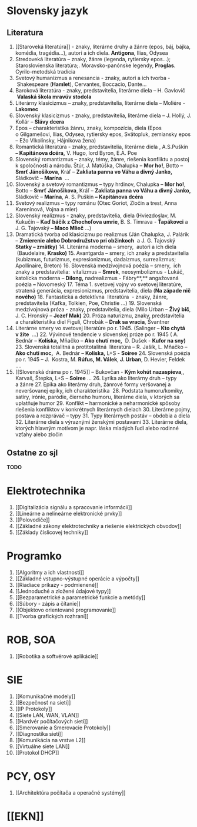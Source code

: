 # Slovensky jazyk
## Literatura
1. [[Staroveká literatúra]] - znaky, literárne druhy a žánre (epos, báj, bájka, komédia, tragédia...), autori a ich diela. **Antigona**, Ilias, Odysea
2. Stredoveká literatúra – znaky, žánre (legenda, rytiersky epos...); Staroslovienska literatúra;. Moravsko-panónske legendy, **Proglas**. Cyrilo-metodská tradícia
3. Svetový humanizmus a renesancia - znaky, autori a ich tvorba -  Shakespeare (**Hamlet**), Cervantes, Boccacio, Dante...
4. Baroková literatúra - znaky, predstavitelia, literárne diela – H. Gavlovič  **Valaská škola mravúv stodola**
5. Literárny klasicizmus – znaky, predstavitelia, literárne diela – Moliére - **Lakomec**
6. Slovenský klasicizmus - znaky, predstavitelia, literárne diela – J. Hollý, J. Kollár – **Slávy dcera**
7. Epos – charakteristika žánru, znaky, kompozícia, diela (Epos o Gilgamešovi, Ilias, Odysea, rytiersky epos, Svätopluk, zemiansky epos – Ežo Vlkolínsky, Hájnikova žena)
8. Romantická literatúra - znaky, predstavitelia, literárne diela , A.S.Puškin **– Kapitánova dcéra,** V. Hugo, lord Byron, E.A. Poe
9. Slovenský romantizmus – znaky, témy, žánre, riešenia konfliktu a postoj k spoločnosti a národu. Štúr, J. Matúška, Chalupka – **Mor ho!**, Botto – **Smrť Jánošikova**, Kráľ – **Zakliata panna vo Váhu a divný Janko,** Sládkovič – **Marína**  ...
10. Slovenský a svetový romantizmus – typy hrdinov, Chalupka – **Mor ho!**, Botto – **Smrť** **Jánošikova**, Kráľ – **Zakliata panna vo Váhu a divný Janko,** Sládkovič – **Marína**, A. S. Puškin **– Kapitánova dcéra**  
11. Svetový realizmus – typy románu (Otec Goriot, Zločin a trest, Anna Kareninová, Vojna a mier)
12. Slovenský realizmus - znaky, predstavitelia, diela (Hviezdoslav, M. Kukučín – **Kaď báčik z Chochoľova umrie**, B. S. Timrava - **Ťapákovci** a  J. G. Tajovský **– Maco Mlieč** ...)
13. Dramatická tvorba od klasicizmu po realizmus (Ján Chalupka, J. Palárik – **Zmierenie alebo Dobrodružstvo pri obžinkoch**  a J. G. Tajovský **Statky – zmätky)**
14. Literárna moderna – smery,  autori a ich diela  (Baudelaire, **Krasko)**
15. Avantgarda – smery, ich znaky a predstavitelia (kubizmus, futurizmus, expresionizmus, dadaizmus, surrealizmus; Apollinaire, Breton)
16. Slovenská medzivojnová poézia – smery,  ich znaky a predstavitelia:  vitalizmus – **Smrek**, neosymbolizmus - Lukáč, katolícka moderna – **Dilong,** nadrealizmus - Fábry**,** angažovaná poézia **–** Novomeský
17. Téma 1. svetovej vojny vo svetovej literatúre, stratená generácia, expresionizmus, predstavitelia, diela (**Na západe nič nového)**
18. Fantastická a detektívna  literatúra  - znaky, žánre, predstavitelia (Kafka, Tolkien, Poe, Christie ...)
19. Slovenská medzivojnová próza - znaky, predstavitelia, diela (Milo Urban – **Živý bič**, J. C. Hronský – **Jozef Mak)**
20. Próza naturizmu, znaky, predstavitelia a charakteristika diel Figuli, Chrobák – **Drak sa vracia**, Švantner
21. Literárne smery vo svetovej literatúre po r. 1945. (Salinger – **Kto chytá v žite**  ...)
22. Vývinové tendencie v slovenskej próze po r. 1945 ( A. Bednár – **Kolíska,** Mňačko – **Ako chutí moc,**  D. Dušek - **Kufor na sny)**
23. Slovenská totalitná a protitotalitná  literatúra – R. Jašík, L. Mňačko – **Ako chutí moc,**  A. Bednár – **Kolíska,** L+S - **Soiree**
24. Slovenská poézia po r. 1945 – J.  Kostra, M. **Rúfus, M. Válek**, **J. Urban**, D. Hevier, Feldek ....
25. [[Slovenská dráma po r. 1945]] – Bukovčan - **Kým kohút nazaspieva**,, Karvaš, Štepka, L+S – **Soiree** ...
26. Lyrika ako literárny druh – typy a žánre
27. Epika ako literárny druh, žánrové formy veršovanej a neveršovanej epiky, ich charakteristika 
28. Podstata humoru/komiky, satiry, irónie, paródie, čierneho humoru, literárne diela, v ktorých sa uplatňuje humor
29. Konflikt – harmonické a neharmonické spôsoby riešenia konfliktov v konkrétnych literárnych dielach
30. Literárne pojmy, postava a rozprávač – typy
31. Typy literárnych postáv – obdobia a diela
32. Literárne diela s výraznými ženskými postavami
33. Literárne diela, ktorých hlavným motívom je napr. láska mladých ľudí alebo rodinné vzťahy alebo zločin
## Ostatne zo sjl
**TODO**
# Elektrotechnika
1. [[Digitalizácia signálu a spracovanie informácií]]
2. [[Lineárne a nelineárne elektronické prvky]]
3. [[Polovodiče]]
4. [[Základné zákony elektrotechniky a riešenie elektrických obvodov]]
5. [[Základy číslicovej techniky]]
# Programko
1. [[Algoritmy a ich vlastnosti]]
2. [[Základné vstupno-výstupné operácie a výpočty]]
3. [[Riadiace príkazy - podmienené]]
4. [[Jednoduché a zložené údajové typy]]
5. [[Bezparametrické a parametrické funkcie a metódy]]
6. [[Súbory - zápis a čítanie]]
7. [[Objektovo orientované programovanie]]
8. [[Tvorba grafických rozhraní]]
# ROB, SOA
1. [[Robotika a softvérové aplikácie]]
# SIE
1. [[Komunikačné modely]]
2. [[Bezpečnosť na sieti]]
3. [[IP Protokoly]]
4. [[Siete LAN, WAN, VLAN]]
5. [[Hardvér počítačových sietí]]
6. [[Smerovanie a Smerovacie Protokoly]]
7. [[Diagnostika sietí]]
8. [[Komunikácia na vrstve L2]]
9. [[Virtuálne siete LAN]]
10. [[Protokol DHCP]]
# PCY, OSY
1. [[Architektúra počítača a operačné systémy]]
# [[EKN]]
